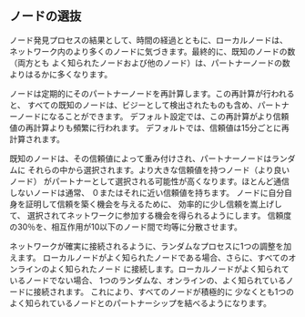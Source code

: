 ## ノードの選抜 

ノード発見プロセスの結果として、時間の経過とともに、ローカルノードは、
ネットワーク内のより多くのノードに気づきます。最終的に、既知のノードの数（両方とも
よく知られたノードおよび他のノード）は、パートナーノードの数よりはるかに多くなります。

ノードは定期的にそのパートナーノードを再計算します。この再計算が行われると、
すべての既知のノードは、ビジーとして検出されたものも含め、パートナーノードになることができます。
デフォルト設定では、この再計算がより信頼値の再計算よりも頻繁に行われます。
デフォルトでは、信頼値は15分ごとに再計算されます。

既知のノードは、その信頼値によって重み付けされ、パートナーノードはランダムに
それらの中から選択されます。より大きな信頼値を持つノード（より良いノード）
がパートナーとして選択される可能性が高くなります。ほとんど通信しないノードは通常、
０またはそれに近い信頼値を持ちます。
ノードに自分自身を証明して信頼を築く機会を与えるために、
効率的に少し信頼を嵩上げして、
選択されてネットワークに参加する機会を得られるようにします。
信頼度の30％を、相互作用が10以下のノード間で均等に分散させます。

ネットワークが確実に接続されるように、ランダムなプロセスに1つの調整を加えます。
ローカルノードがよく知られたノードである場合、さらに、すべてのオンラインのよく知られたノード
に接続します。ローカルノードがよく知られているノードでない場合、
1つのランダムな、オンラインの、よく知られているノードに接続されます。
これにより、すべてのノードが積極的に
少なくとも1つのよく知られているノードとのパートナーシップを結べるようになります。
